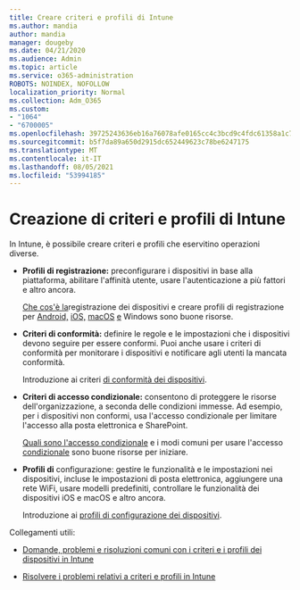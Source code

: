 ```yaml
---
title: Creare criteri e profili di Intune
ms.author: mandia
author: mandia
manager: dougeby
ms.date: 04/21/2020
ms.audience: Admin
ms.topic: article
ms.service: o365-administration
ROBOTS: NOINDEX, NOFOLLOW
localization_priority: Normal
ms.collection: Adm_O365
ms.custom:
- "1064"
- "6700005"
ms.openlocfilehash: 39725243636eb16a76078afe0165cc4c3bcd9c4fdc61358a1c75b6b310956c41
ms.sourcegitcommit: b5f7da89a650d2915dc652449623c78be6247175
ms.translationtype: MT
ms.contentlocale: it-IT
ms.lasthandoff: 08/05/2021
ms.locfileid: "53994185"
---
```

# <a name="creating-intune-policy-and-profiles"></a>Creazione di criteri e profili di Intune

In Intune, è possibile creare criteri e profili che eservitino operazioni diverse.

- **Profili di registrazione:** preconfigurare i dispositivi in base alla piattaforma, abilitare l'affinità utente, usare l'autenticazione a più fattori e altro ancora.

  [Che cos'è la](https://docs.microsoft.com/intune/device-enrollment)registrazione dei dispositivi e creare profili di registrazione per [Android,](https://docs.microsoft.com/intune/android-enroll) [iOS,](https://docs.microsoft.com/intune/ios-enroll) [macOS](https://docs.microsoft.com/intune/macos-enroll) [e](https://docs.microsoft.com/intune/windows-enrollment-methods) Windows sono buone risorse.

- **Criteri di conformità:** definire le regole e le impostazioni che i dispositivi devono seguire per essere conformi. Puoi anche usare i criteri di conformità per monitorare i dispositivi e notificare agli utenti la mancata conformità.

  Introduzione ai criteri [di conformità dei dispositivi](https://docs.microsoft.com/intune/device-compliance-get-started).
- **Criteri di accesso condizionale:** consentono di proteggere le risorse dell'organizzazione, a seconda delle condizioni immesse. Ad esempio, per i dispositivi non conformi, usa l'accesso condizionale per limitare l'accesso alla posta elettronica e SharePoint.

  [Quali sono l'accesso condizionale](https://docs.microsoft.com/intune/conditional-access) e i modi comuni per usare l'accesso [condizionale](https://docs.microsoft.com/intune/conditional-access-intune-common-ways-use) sono buone risorse per iniziare.

- **Profili di** configurazione: gestire le funzionalità e le impostazioni nei dispositivi, incluse le impostazioni di posta elettronica, aggiungere una rete WiFi, usare modelli predefiniti, controllare le funzionalità dei dispositivi iOS e macOS e altro ancora.

  Introduzione ai [profili di configurazione dei dispositivi](https://docs.microsoft.com/intune/device-profiles).

Collegamenti utili:

- [Domande, problemi e risoluzioni comuni con i criteri e i profili dei dispositivi in Intune](https://docs.microsoft.com/intune/device-profile-troubleshoot)

- [Risolvere i problemi relativi a criteri e profili in Intune](https://docs.microsoft.com/troubleshoot/mem/intune/troubleshoot-policies-in-microsoft-intune)
